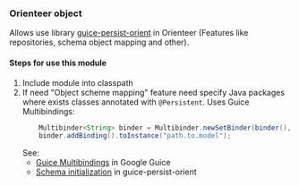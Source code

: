 ### Orienteer object

Allows use library [guice-persist-orient](https://github.com/xvik/guice-persist-orient) in Orienteer 
(Features like repositories, schema object mapping and other).

#### Steps for use this module
1. Include module into classpath
2. If need "Object scheme mapping" feature need specify Java packages where exists
    classes annotated with `@Persistent`. Uses Guice Multibindings:
    ```java
        Multibinder<String> binder = Multibinder.newSetBinder(binder(), String.class, Names.named("orient.model.packages"));
        binder.addBinding().toInstance("path.to.model");
    ```
    See:
    * [Guice Multibindings](https://github.com/google/guice/wiki/Multibindings) in Google Guice
    * [Schema initialization](https://github.com/xvik/guice-persist-orient#scheme-initialization) in guice-persist-orient